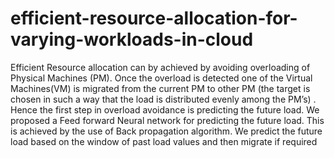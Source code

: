 efficient-resource-allocation-for-varying-workloads-in-cloud
============================================================

Efficient Resource allocation can by achieved by avoiding overloading of Physical Machines (PM). Once the overload is detected one of the Virtual Machines(VM) is migrated from the current PM to other PM (the target is chosen in such a way that the load is distributed evenly among the PM’s) . Hence the first step in overload avoidance is predicting the future load. We proposed a Feed forward Neural network for predicting the future load. This is achieved by the use of Back propagation algorithm. We predict the future load based on the window of past load values and then migrate if required
